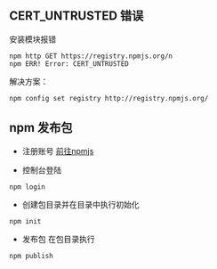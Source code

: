 ## CERT_UNTRUSTED 错误
安装模块报错
```
npm http GET https://registry.npmjs.org/n 
npm ERR! Error: CERT_UNTRUSTED
```
解决方案：
```
npm config set registry http://registry.npmjs.org/  
```

## npm 发布包
- 注册账号
    [前往npmjs](https://www.npmjs.com/signup)

- 控制台登陆
```shell
npm login
```

- 创建包目录并在目录中执行初始化
```shell
npm init
```

- 发布包
在包目录执行
```shell
npm publish
```

